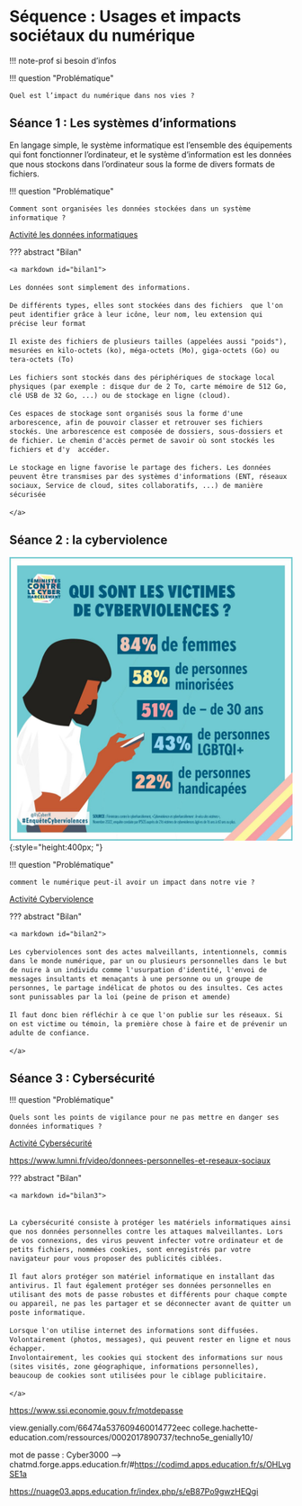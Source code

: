 # Séquence : Usages et impacts sociétaux du numérique

!!! note-prof
    si besoin d’infos


!!! question "Problématique"

    Quel est l’impact du numérique dans nos vies ?

    


## Séance 1 : Les systèmes d’informations


En langage simple, le système informatique est l’ensemble des équipements qui font fonctionner l’ordinateur, et le système d’information est les données que nous stockons dans l’ordinateur sous la forme de divers formats de fichiers.



!!! question "Problématique"


    Comment sont organisées les données stockées dans un système informatique ?

[Activité les données informatiques](../systInformation)


??? abstract "Bilan"

    <a markdown id="bilan1">

    Les données sont simplement des informations.

    De différents types, elles sont stockées dans des fichiers  que l'on peut identifier grâce à leur icône, leur nom, leu extension qui précise leur format

    Il existe des fichiers de plusieurs tailles (appelées aussi "poids"), mesurées en kilo-octets (ko), méga-octets (Mo), giga-octets (Go) ou tera-octets (To)

    Les fichiers sont stockés dans des périphériques de stockage local physiques (par exemple : disque dur de 2 To, carte mémoire de 512 Go, clé USB de 32 Go, ...) ou de stockage en ligne (cloud).

    Ces espaces de stockage sont organisés sous la forme d'une arborescence, afin de pouvoir classer et retrouver ses fichiers stockés. Une arborescence est composée de dossiers, sous-dossiers et de fichier. Le chemin d'accès permet de savoir où sont stockés les fichiers et d'y  accéder.

    Le stockage en ligne favorise le partage des fichers. Les données peuvent être transmises par des systèmes d'informations (ENT, réseaux sociaux, Service de cloud, sites collaboratifs, ...) de manière sécurisée

    </a>

<div style="break-inside: avoid;"></div>


## Séance 2 : la cyberviolence


![](pictures/campCyberHarc.png){:style="height:400px; "} 


!!! question "Problématique"

    comment le numérique peut-il avoir un impact dans notre vie ?

[Activité Cyberviolence](../cyberviolence)




??? abstract "Bilan"

    <a markdown id="bilan2">

    Les cyberviolences sont des actes malveillants, intentionnels, commis dans le monde numérique, par un ou plusieurs personnelles dans le but de nuire à un individu comme l'usurpation d'identité, l'envoi de messages insultants et menaçants à une personne ou un groupe de personnes, le partage indélicat de photos ou des insultes. Ces actes sont punissables par la loi (peine de prison et amende)

    Il faut donc bien réfléchir à ce que l'on publie sur les réseaux. Si on est victime ou témoin, la première chose à faire et de prévenir un adulte de confiance.

    </a>


## Séance 3 : Cybersécurité

!!! question "Problématique"

    Quels sont les points de vigilance pour ne pas mettre en danger ses données informatiques ?

[Activité Cybersécurité](../cybersecu)







https://www.lumni.fr/video/donnees-personnelles-et-reseaux-sociaux


??? abstract "Bilan"

    <a markdown id="bilan3">


    La cybersécurité consiste à protéger les matériels informatiques ainsi que nos données personnelles contre les attaques malveillantes. Lors de vos connexions, des virus peuvent infecter votre ordinateur et de petits fichiers, nommées cookies, sont enregistrés par votre navigateur pour vous proposer des publicités ciblées.

    Il faut alors protéger son matériel informatique en installant das antivirus. Il faut également protéger ses données personnelles en utilisant des mots de passe robustes et différents pour chaque compte ou appareil, ne pas les partager et se déconnecter avant de quitter un poste informatique.

    Lorsque l'on utilise internet des informations sont diffusées.
    Volontairement (photos, messages), qui peuvent rester en ligne et nous échapper.
    Involontairement, les cookies qui stockent des informations sur nous (sites visités, zone géographique, informations personnelles), beaucoup de cookies sont utilisées pour le ciblage publicitaire.

    </a>



https://www.ssi.economie.gouv.fr/motdepasse

view.genially.com/66474a537609460014772eec
college.hachette-education.com/ressources/0002017890737/techno5e_genially10/

mot de passe : Cyber3000 –> chatmd.forge.apps.education.fr/#https://codimd.apps.education.fr/s/OHLvgSE1a

https://nuage03.apps.education.fr/index.php/s/eB87Po9gwzHEQgi
